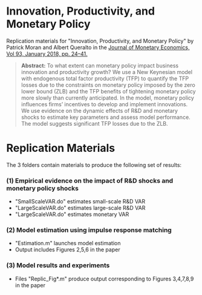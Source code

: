 # Innovation, Productivity, and Monetary Policy

Replication materials for "Innovation, Productivity, and Monetary Policy" by Patrick Moran and Albert Queralto in the [Journal of Monetary Economics, Vol 93, January 2018, pp. 24–41.](https://www.sciencedirect.com/science/article/pii/S0304393217301216)

> **Abstract:** To what extent can monetary policy impact business innovation and productivity growth? We use a New Keynesian model with endogenous total factor productivity (TFP) to quantify the TFP losses due to the constraints on monetary policy imposed by the zero lower bound (ZLB) and the TFP benefits of tightening monetary policy more slowly than currently anticipated. In the model, monetary policy influences firms’ incentives to develop and implement innovations. We use evidence on the dynamic effects of R&D and monetary shocks to estimate key parameters and assess model performance. The model suggests significant TFP losses due to the ZLB.

# Replication Materials

The 3 folders contain materials to produce the following set of results:

### (1) Empirical evidence on the impact of R&D shocks and monetary policy shocks 
* "SmallScaleVAR.do" estimates small-scale R&D VAR 
* "LargeScaleVAR.do" estimates large-scale R&D VAR 
* "LargeScaleVAR.do" estimates monetary VAR 

### (2) Model estimation using impulse response matching  
* "Estimation.m" launches model estimation
* Output includes Figures 2,5,6 in the paper

### (3) Model results and experiments 
* Files "Replic_Fig*.m" produce output corresponding to Figures 3,4,7,8,9 in the paper
